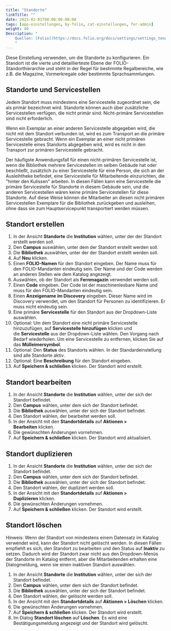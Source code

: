 ```yaml
---
title: "Standorte"
linkTitle: ""
date: 2023-02-01T00:00:00-00:00
tags: [app-einstellungen, by-folio, cat-einstellungen, for-admin]
weight: 40
Description: "
    Quellen: [Folio](https://docs.folio.org/docs/settings/settings_tenant/settings_tenant/#settings--location-setup--locations) <!-- & [GBV](https://info.gebev.de/display/FOLIOGBVEXTERN/Einstellungen+(Mandant):+Standorte) -->
    "
---
```


Diese Einstellung verwenden, um die Standorte zu konfigurieren. Ein Standort ist die vierte und detaillierteste Ebene der FOLIO-Standorthierarchie und steht in der Regel für bestimmte Regalbereiche, wie z.B. die Magazine, Vormerkregale oder bestimmte Sprachsammlungen.

## Standorte und Servicestellen

Jedem Standort muss mindestens eine Servicestelle zugeordnet sein, die als primär bezeichnet wird. Standorte können auch über zusätzliche Servicestellen verfügen, die nicht primär sind. Nicht-primäre Servicestellen sind nicht erforderlich.

Wenn ein Exemplar an einer anderen Servicestelle abgegeben wird, die nicht mit dem Standort verbunden ist, wird es zum Transport an die primäre Servicestelle gebracht. Wenn ein Exemplar an einer nicht primären Servicestelle eines Standorts abgegeben wird, wird es nicht in den Transport zur primären Servicestelle gebracht.

Der häufigste Anwendungsfall für einen nicht-primären Servicestelle ist, wenn die Bibliothek mehrere Servicestellen im selben Gebäude hat oder beschließt, zusätzlich zu einer Servicestelle für eine Person, die sich an der Ausleihtheke befindet, eine Servicestelle für Mitarbeitende einzurichten, die "hinter den Kulissen" arbeiten. In diesen Fällen kann eine Servicestelle die primäre Servicestelle für Standorte in diesem Gebäude sein, und die anderen Servicestellen wären keine primäre Servicestellen für diese Standorte. Auf diese Weise können die Mitarbeiter an diesen nicht primären Servicestellen Exemplare für die Bibliothek zurückgeben und ausleihen, ohne dass sie zum Hauptservicepunkt transportiert werden müssen.

## Standort erstellen

1.  In der Ansicht **Standorte** die **Institution** wählen, unter der der Standort erstellt werden soll.
2.  Den **Campus** auswählen, unter dem der Standort erstellt werden soll.
3.  Die **Bibliothek** auswählen, unter der der Standort erstellt werden soll.
4.  Auf **Neu** klicken.
5.  Einen **FOLIO-Namen** für den Standort eingeben. Der Name muss für den FOLIO-Mandanten eindeutig sein. Der Name und der Code werden an anderen Stellen wie dem Katalog angezeigt.
6.  Auswählen, ob der Standort als **Fernmagazin** verwendet werden soll.
7.  Einen **Code** eingeben. Der Code ist der maschinenlesbare Name und muss für den FOLIO-Mandanten eindeutig sein.
8.  Einen **Anzeigename im Discovery** eingeben. Dieser Name wird im Discovery verwendet, um den Standort für Personen zu identifizieren. Er muss nicht eindeutig sein.
9.  Eine primäre **Servicestelle** für den Standort aus der Dropdown-Liste auswählen.
10.  Optional: Um dem Standort eine nicht primäre Servicestelle hinzuzufügen, auf **Servicestelle hinzufügen** klicken und die **Servicestelle** aus der Dropdown-Liste wählen. Den Vorgang nach Bedarf wiederholen. Um eine Servicestelle zu entfernen, klicken Sie auf das **Mülleimersymbol**.
11.  Optional: Den **Status** des Standorts wählen. In der Standardeinstellung sind alle Standorte aktiv.
12.  Optional: Eine **Beschreibung** für den Standort eingeben.
13.  Auf **Speichern & schließen** klicken. Der Standort wird erstellt.

## Standort bearbeiten

1.  In der Ansicht **Standorte** die **Institution** wählen, unter der sich der Standort befindet.
2.  Den **Campus** wählen, unter dem sich der Standort befindet.
3.  Die **Bibliothek** auswählen, unter der sich der Standort befindet.
4.  Den Standort wählen, der bearbeitet werden soll.
5.  In der Ansicht mit den **Standortdetails** auf **Aktionen > Bearbeiten** klicken.
6.  Die gewünschten Änderungen vornehmen.
7.  Auf **Speichern & schließen** klicken. Der Standort wird aktualisiert.

## Standort duplizieren

1.  In der Ansicht **Standorte** die **Institution** wählen, unter der sich der Standort befindet.
2.  Den **Campus** wählen, unter dem sich der Standort befindet.
3.  Die **Bibliothek** auswählen, unter der sich der Standort befindet.
4.  Den Standort wählen, der dupliziert werden soll.
5.  In der Ansicht mit den **Standortdetails** auf **Aktionen > Duplizieren** klicken.
6.  Die gewünschten Änderungen vornehmen.
7.  Auf **Speichern & schließen** klicken. Der Standort wird erstellt.

## Standort löschen

Hinweis: Wenn der Standort von mindestens einem Datensatz im Katalog verwendet wird, kann der Standort nicht gelöscht werden. In diesen Fällen empfiehlt es sich, den Standort zu bearbeiten und den Status auf **Inaktiv** zu setzen. Dadurch wird der Standort zwar nicht aus den Dropdown-Menüs der Standorte im Katalog entfernt, aber die Mitarbeitenden erhalten eine Dialogmeldung, wenn sie einen inaktiven Standort auswählen.

1.  In der Ansicht **Standorte** die **Institution** wählen, unter der sich der Standort befindet.
2.  Den **Campus** wählen, unter dem sich der Standort befindet.
3.  Die **Bibliothek** auswählen, unter der sich der Standort befindet.
4.  Den Standort wählen, der gelöscht werden soll.
5.  In der Ansicht mit den **Standortdetails** auf **Aktionen > Löschen** klicken.
6.  Die gewünschten Änderungen vornehmen.
7.  Auf **Speichern & schließen** klicken. Der Standort wird erstellt.
8.  Im Dialog **Standort löschen** auf **Löschen**. Es wird eine Bestätigungsmeldung angezeigt und der Standort wird gelöscht.

